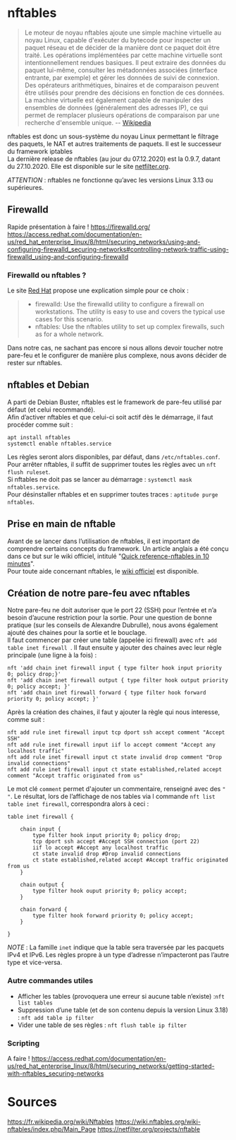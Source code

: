 # nftables

> Le moteur de noyau nftables ajoute une simple machine virtuelle au noyau Linux, capable d'exécuter du bytecode pour inspecter un paquet réseau et de décider de la manière dont ce paquet doit être traité. Les opérations implémentées par cette machine virtuelle sont intentionnellement rendues basiques. Il peut extraire des données du paquet lui-même, consulter les métadonnées associées (interface entrante, par exemple) et gérer les données de suivi de connexion. Des opérateurs arithmétiques, binaires et de comparaison peuvent être utilisés pour prendre des décisions en fonction de ces données. La machine virtuelle est également capable de manipuler des ensembles de données (généralement des adresses IP), ce qui permet de remplacer plusieurs opérations de comparaison par une recherche d'ensemble unique.
-- [Wikipedia](https://fr.wikipedia.org/wiki/Nftables: 'Article "nftables"')

nftables est donc un sous-système du noyau Linux permettant le filtrage des paquets, le NAT et autres traitements de paquets. Il est le successeur du framework iptables  
La dernière release de nftables (au jour du 07.12.2020) est la 0.9.7, datant du 27.10.2020. Elle est disponible sur le site [netfilter.org](https://netfilter.org/projects/nftables/downloads.html#nftables-0.9.7).

_ATTENTION_ : nftables ne fonctionne qu’avec les versions Linux 3.13 ou supérieures.

## Firewalld
Rapide présentation à faire !
https://firewalld.org/  
https://access.redhat.com/documentation/en-us/red_hat_enterprise_linux/8/html/securing_networks/using-and-configuring-firewalld_securing-networks#controlling-network-traffic-using-firewalld_using-and-configuring-firewalld

### Firewalld ou nftables ?

Le site [Red Hat](https://access.redhat.com/documentation/en-us/red_hat_enterprise_linux/8/html/securing_networks/using-and-configuring-firewalld_securing-networks) propose une explication simple pour ce choix :

> + firewalld: Use the firewalld utility to configure a firewall on workstations. The utility is easy to use and covers the typical use cases for this scenario.
> + nftables: Use the nftables utility to set up complex firewalls, such as for a whole network.

Dans notre cas, ne sachant pas encore si nous allons devoir toucher notre pare-feu et le configurer de manière plus complexe, nous avons décider de rester sur nftables.

## nftables et Debian

A parti de Debian Buster, nftables est le framework de pare-feu utilisé par défaut (et celui recommandé).  
Afin d’activer nftables et que celui-ci soit actif dès le démarrage, il faut procéder comme suit :

```
apt install nftables
systemctl enable nftables.service
```

Les règles seront alors disponibles, par défaut, dans `/etc/nftables.conf`.  
Pour arrêter nftables, il suffit de supprimer toutes les règles avec un `nft flush ruleset`.  
Si nftables ne doit pas se lancer au démarrage : `systemctl mask nftables.service`.  
Pour désinstaller nftables et en supprimer toutes traces : `aptitude purge nftables`.

## Prise en main de nftable

Avant de se lancer dans l’utilisation de nftables, il est important de comprendre certains concepts du framework. Un article anglais a été conçu dans ce but sur le wiki officiel, intitulé "[Quick reference-nftables in 10 minutes](https://wiki.nftables.org/wiki-nftables/index.php/Quick_reference-nftables_in_10_minutes)".  
Pour toute aide concernant nftables, le [wiki officiel](https://wiki.nftables.org/wiki-nftables/index.php/Main_Page) est disponible.

## Création de notre pare-feu avec nftables

Notre pare-feu ne doit autoriser que le port 22 (SSH) pour l’entrée et n’a besoin d’aucune restriction pour la sortie. Pour une question de bonne pratique (sur les conseils de Alexandre Dubrulle), nous avons également ajouté des chaines pour la sortie et le bouclage.  
Il faut commencer par créer une table (appelée ici firewall) avec `nft add table inet firewall `.
Il faut ensuite y ajouter des chaines avec leur règle principale (une ligne à la fois) :

```
nft 'add chain inet firewall input { type filter hook input priority 0; policy drop;}'
nft 'add chain inet firewall output { type filter hook output priority 0; policy accept; }'
nft 'add chain inet firewall forward { type filter hook forward priority 0; policy accept; }'
```

Après la création des chaines, il faut y ajouter la règle qui nous interesse, comme suit :
```
nft add rule inet firewall input tcp dport ssh accept comment "Accept SSH"
nft add rule inet firewall input iif lo accept comment "Accept any localhost traffic"
nft add rule inet firewall input ct state invalid drop comment "Drop invalid connections"
nft add rule inet firewall input ct state established,related accept comment "Accept traffic originated from us"

```
Le mot clé `comment` permet d'ajouter un commentaire, renseigné avec des `" "`.
Le résultat, lors de l’affichage de nos tables via l commande `nft list table inet firewall`, correspondra alors à ceci :

```
table inet firewall {

    chain input {
        type filter hook input priority 0; policy drop;
        tcp dport ssh accept #Accept SSH connection (port 22)
        iif lo accept #Accept any localhost traffic
        ct state invalid drop #Drop invalid connections
        ct state established,related accept #Accept traffic originated from us
    }

    chain output {
        type filter hook ouput priority 0; policy accept;
    }

    chain forward {
        type filter hook forward priority 0; policy accept;
    }

}
```

_NOTE_ : La famille `inet` indique que la table sera traversée par les pacquets IPv4 et IPv6. Les règles propre à un type d’adresse n’impacteront pas l’autre type et vice-versa.

### Autre commandes utiles

- Afficher les tables (provoquera une erreur si aucune table n’existe) :`nft list tables`
- Suppression d’une table (et de son contenu depuis la version Linux 3.18) : `nft add table ip filter`
- Vider une table de ses règles : `nft flush table ip filter`

### Scripting
A faire !
https://access.redhat.com/documentation/en-us/red_hat_enterprise_linux/8/html/securing_networks/getting-started-with-nftables_securing-networks

# Sources

https://fr.wikipedia.org/wiki/Nftables
https://wiki.nftables.org/wiki-nftables/index.php/Main_Page
https://netfilter.org/projects/nftable
